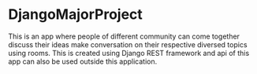 # DjangoMajorProject
This is an app where people of different community can come together discuss their ideas make conversation on their respective diversed topics using rooms. This is created using Django REST framework and api of this app can also be used outside this application.
